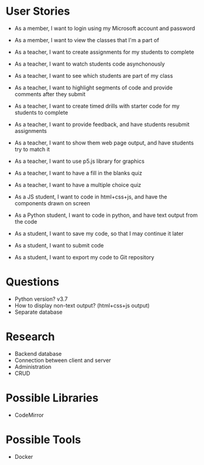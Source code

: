 # User Stories
* As a member, I want to login using my Microsoft account and password
* As a member, I want to view the classes that I'm a part of

* As a teacher, I want to create assignments for my students to complete
* As a teacher, I want to watch students code asynchonously
* As a teacher, I want to see which students are part of my class
* As a teacher, I want to highlight segments of code and provide comments after they submit
* As a teacher, I want to create timed drills with starter code for my students to complete
* As a teacher, I want to provide feedback, and have students resubmit assignments
* As a teacher, I want to show them web page output, and have students try to match it
* As a teacher, I want to use p5.js library for graphics
* As a teacher, I want to have a fill in the blanks quiz
* As a teacher, I want to have a multiple choice quiz

* As a JS student, I want to code in html+css+js, and have the components drawn on screen
* As a Python student, I want to code in python, and have text output from the code
* As a student, I want to save my code, so that I may continue it later
* As a student, I want to submit code
* As a student, I want to export my code to Git repository

# Questions
* Python version? v3.7
* How to display non-text output? (html+css+js output)
* Separate database

# Research
* Backend database
* Connection between client and server
* Administration
* CRUD

# Possible Libraries
* CodeMirror

# Possible Tools
* Docker


